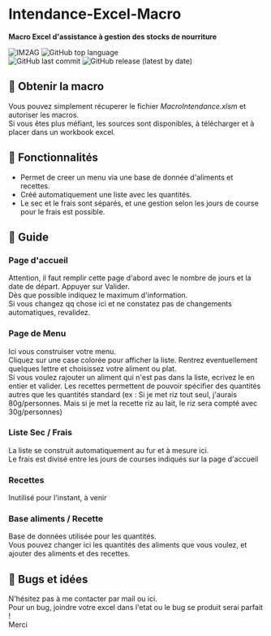# Intendance-Excel-Macro

<b>Macro Excel d'assistance à gestion des stocks de nourriture</b> <br>

![IM2AG](https://img.shields.io/badge/IM2AG-Seal%20of%20Quality-blue) ![GitHub top language](https://img.shields.io/github/languages/top/fx73/Intendance-Excel-Macro) <br>
![GitHub last commit](https://img.shields.io/github/last-commit/fx73/Intendance-Excel-Macro) ![GitHub release (latest by date)](https://img.shields.io/github/v/release/fx73/Intendance-Excel-Macro) 

## 🍔 Obtenir la macro

Vous pouvez simplement récuperer le fichier <i>MacroIntendance.xlsm</i> et autoriser les macros. <br>
Si vous êtes plus méfiant, les sources sont disponibles, à télécharger et à placer dans un workbook excel.


## 🧆 Fonctionnalités
 - Permet de creer un menu via une base de donnée d'aliments et recettes.
 - Créé automatiquement une liste avec les quantités.
 - Le sec et le frais sont séparés, et une gestion selon les jours de course pour le frais est possible.



## 🍉 Guide 

### Page d'accueil


Attention, il faut remplir cette page d'abord avec le nombre de jours et la date de départ. Appuyer sur Valider. <br>
Dès que possible indiquez le maximum d'information.<br>
Si vous changez qq chose ici et ne constatez pas de changements automatiques, revalidez.

### Page de Menu

Ici vous construiser votre menu. <br>
Cliquez sur une case colorée pour afficher la liste. Rentrez eventuellement quelques lettre et choisissez votre aliment ou plat. <br>
Si vous voulez rajouter un aliment qui n'est pas dans la liste, ecrivez le en entier et valider.
Les recettes permettent de pouvoir spécifier des quantités autres que les quantités standard (ex : Si je met riz tout seul, j'aurais 80g/personnes. Mais si je met la recette riz au lait, le riz sera compté avec 30g/personnes)

### Liste Sec / Frais

La liste se construit automatiquement au fur et à mesure ici. <br>
Le frais est divisé entre les jours de courses indiqués sur la page d'accueil

### Recettes

Inutilisé pour l'instant, à venir

### Base aliments / Recette

Base de données utilisée pour les quantités.<br>
Vous pouvez changer ici les quantités des aliments que vous voulez, et ajouter des aliments et des recettes.


 ## 🍋 Bugs et idées
 
 N'hésitez pas à me contacter par mail ou ici.<br>
 Pour un bug, joindre votre excel dans l'etat ou le bug se produit serai parfait !<br>
 Merci


